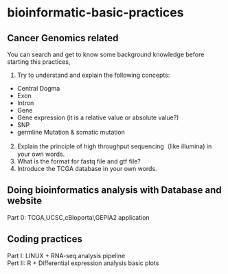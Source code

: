 # bioinformatic-basic-practices

## Cancer Genomics related

You can search and get to know some background knowledge before starting this practices,
1. Try to understand and explain the following concepts:
- Central Dogma
- Exon
- Intron
- Gene
- Gene expression (it is a relative value or absolute value?)
- SNP
- germline Mutation & somatic mutation 

2. Explain the principle of high throughput sequencing（like illumina) in your own words.
3. What is the format for fastq file and gtf file?
4. Introduce the TCGA database in your own words.  

## Doing bioinformatics analysis with Database and website  
Part 0: TCGA,UCSC,cBIoportal,GEPIA2 application  

## Coding practices
Part I: LINUX + RNA-seq analysis pipeline  
Pert II: R + Differential expression analysis basic plots

